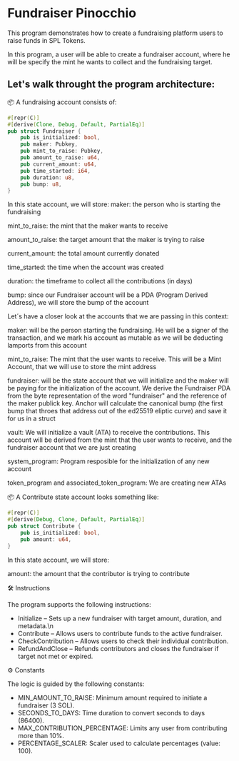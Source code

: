 # Fundraiser Pinocchio

This program demonstrates how to create a fundraising platform users to raise funds in SPL Tokens.

In this program, a user will be able to create a fundraiser account, where he will be specify the mint he wants to collect and the fundraising target.

## Let's walk throught the program architecture:

📦 A fundraising account consists of:

```rust
#[repr(C)]
#[derive(Clone, Debug, Default, PartialEq)]
pub struct Fundraiser {
    pub is_initialized: bool,
    pub maker: Pubkey,
    pub mint_to_raise: Pubkey,
    pub amount_to_raise: u64,
    pub current_amount: u64,
    pub time_started: i64,
    pub duration: u8,
    pub bump: u8,
}
```

In this state account, we will store:
maker: the person who is starting the fundraising

mint_to_raise: the mint that the maker wants to receive

amount_to_raise: the target amount that the maker is trying to raise

current_amount: the total amount currently donated

time_started: the time when the account was created

duration: the timeframe to collect all the contributions (in days)

bump: since our Fundraiser account will be a PDA (Program Derived Address), we will store the bump of the account


Let´s have a closer look at the accounts that we are passing in this context:

maker: will be the person starting the fundraising. He will be a signer of the transaction, and we mark his account as mutable as we will be deducting lamports from this account

mint_to_raise: The mint that the user wants to receive. This will be a Mint Account, that we will use to store the mint address

fundraiser: will be the state account that we will initialize and the maker will be paying for the initialization of the account. We derive the Fundraiser PDA from the byte representation of the word "fundraiser" and the reference of the maker publick key. Anchor will calculate the canonical bump (the first bump that throes that address out of the ed25519 eliptic curve) and save it for us in a struct

vault: We will initialize a vault (ATA) to receive the contributions. This account will be derived from the mint that the user wants to receive, and the fundraiser account that we are just creating

system_program: Program resposible for the initialization of any new account

token_program and associated_token_program: We are creating new ATAs

📦 A Contribute state account looks something like:

```rust
#[repr(C)]
#[derive(Debug, Clone, Default, PartialEq)]
pub struct Contribute {
    pub is_initialized: bool,
    pub amount: u64,
}
```
In this state account, we will store:

amount: the amount that the contributor is trying to contribute

🛠️ Instructions

The program supports the following instructions:
- Initialize – Sets up a new fundraiser with target amount, duration, and metadata.\n
- Contribute – Allows users to contribute funds to the active fundraiser.
- CheckContribution – Allows users to check their individual contribution.
- RefundAndClose – Refunds contributors and closes the fundraiser if target not met or expired.

⚙️ Constants

The logic is guided by the following constants:
- MIN_AMOUNT_TO_RAISE: Minimum amount required to initiate a fundraiser (3 SOL).
- SECONDS_TO_DAYS: Time duration to convert seconds to days (86400).
- MAX_CONTRIBUTION_PERCENTAGE: Limits any user from contributing more than 10%.
- PERCENTAGE_SCALER: Scaler used to calculate percentages (value: 100).

